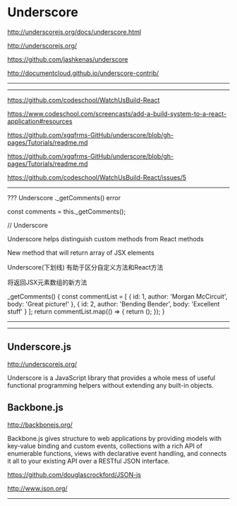 # Underscore  


http://underscorejs.org/docs/underscore.html


http://underscorejs.org/

https://github.com/jashkenas/underscore


http://documentcloud.github.io/underscore-contrib/



*******************************************************************************
*******************************************************************************








https://github.com/codeschool/WatchUsBuild-React


https://www.codeschool.com/screencasts/add-a-build-system-to-a-react-application#resources

https://github.com/xgqfrms-GitHub/underscore/blob/gh-pages/Tutorials/readme.md

https://github.com/xgqfrms-GitHub/underscore/blob/gh-pages/Tutorials/readme.md


https://github.com/codeschool/WatchUsBuild-React/issues/5

______________________________________________

??? Underscore ._getComments() error

const comments = this._getComments();

// Underscore

Underscore helps distinguish custom methods from React methods

New method that will return array of JSX elements

Underscore(下划线) 有助于区分自定义方法和React方法 

将返回JSX元素数组的新方法

_getComments() {
    const commentList = [
        { id: 1, author: 'Morgan McCircuit', body: 'Great picture!' },
        { id: 2, author: 'Bending Bender', body: 'Excellent stuff' }
    ];
    return commentList.map(() => {
        return (<Comment />);
    });
}
______________________________________________







*******************************************************************************



## Underscore.js

http://underscorejs.org/

Underscore is a JavaScript library that provides a whole mess of useful functional programming helpers without extending any built-in objects. 



## Backbone.js

http://backbonejs.org/

Backbone.js gives structure to web applications by providing models with key-value binding and custom events, collections with a rich API of enumerable functions, views with declarative event handling, and connects it all to your existing API over a RESTful JSON interface.



https://github.com/douglascrockford/JSON-js

http://www.json.org/





















*******************************************************************************







